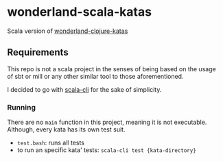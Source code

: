# wonderland-scala-katas

Scala version of [wonderland-clojure-katas](https://github.com/Rafailong/wonderland-clojure-katas)

## Requirements

This repo is not a scala project in the senses of being based on the usage of
sbt or mill or any other similar tool to those aforementioned.

I decided to go with [scala-cli](https://scala-cli.virtuslab.org)
for the sake of simplicity.

### Running

There are no `main` function in this project, meaning it is not executable.
Although, every kata has its own test suit.

- `test.bash`: runs all tests
- to run an specific kata' tests: `scala-cli test {kata-directory}`